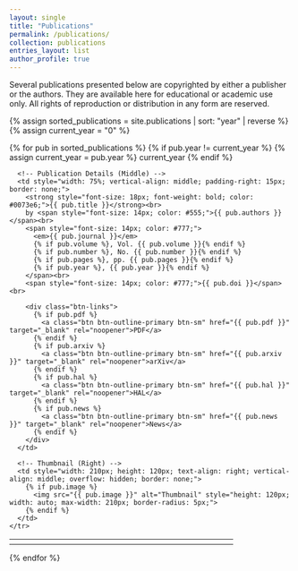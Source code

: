 ```yaml
---
layout: single
title: "Publications"
permalink: /publications/
collection: publications
entries_layout: list
author_profile: true
---
```


Several publications presented below are copyrighted by either a publisher or the authors. They are available here for educational or academic use only. All rights of reproduction or distribution in any form are reserved.

{% assign sorted_publications = site.publications | sort: "year" | reverse %}
{% assign current_year = "0" %}  

{% for pub in sorted_publications %}
  {% if pub.year != current_year %}
    {% assign current_year = pub.year %}
    current_year
  {% endif %}

  <table style="width:100%; margin-bottom:15px; border-collapse:collapse; border: none; table-layout: fixed; border-spacing: 0;">
    <tr>
      <!-- Icon (Left) -->
      <td style="width: 5%; font-size: 20px; text-align: center; vertical-align: top; padding-right: 10px; border: none;">
        <i class="far fa-file-alt"></i>
      </td>

      <!-- Publication Details (Middle) -->
      <td style="width: 75%; vertical-align: middle; padding-right: 15px; border: none;">
        <strong style="font-size: 18px; font-weight: bold; color: #0073e6;">{{ pub.title }}</strong><br>
        by <span style="font-size: 14px; color: #555;">{{ pub.authors }}</span><br>
        <span style="font-size: 14px; color: #777;">
          <em>{{ pub.journal }}</em>
          {% if pub.volume %}, Vol. {{ pub.volume }}{% endif %}
          {% if pub.number %}, No. {{ pub.number }}{% endif %}
          {% if pub.pages %}, pp. {{ pub.pages }}{% endif %}
          {% if pub.year %}, {{ pub.year }}{% endif %}
        </span><br>
        <span style="font-size: 14px; color: #777;">{{ pub.doi }}</span><br>

        <div class="btn-links">
          {% if pub.pdf %}
            <a class="btn btn-outline-primary btn-sm" href="{{ pub.pdf }}" target="_blank" rel="noopener">PDF</a>
          {% endif %}
          {% if pub.arxiv %}
            <a class="btn btn-outline-primary btn-sm" href="{{ pub.arxiv }}" target="_blank" rel="noopener">arXiv</a>
          {% endif %}
          {% if pub.hal %}
            <a class="btn btn-outline-primary btn-sm" href="{{ pub.hal }}" target="_blank" rel="noopener">HAL</a>
          {% endif %}
          {% if pub.news %}
            <a class="btn btn-outline-primary btn-sm" href="{{ pub.news }}" target="_blank" rel="noopener">News</a>
          {% endif %}
        </div>
      </td>

      <!-- Thumbnail (Right) -->
      <td style="width: 210px; height: 120px; text-align: right; vertical-align: middle; overflow: hidden; border: none;">
        {% if pub.image %}
          <img src="{{ pub.image }}" alt="Thumbnail" style="height: 120px; width: auto; max-width: 210px; border-radius: 5px;">
        {% endif %}
      </td>
    </tr>
  </table>

{% endfor %}
